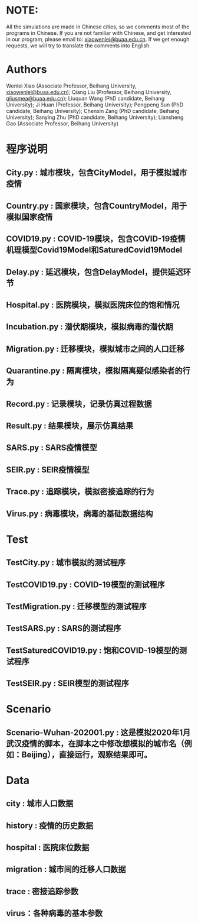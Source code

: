 # NOTE: 
All the simulations are made in Chinese cities, so we comments most of the programs in Chinese. If you are not familiar with Chinese, and get interested in our program, please email to: xiaowenlei@buaa.edu.cn. If we get enough requests, we will try to translate the comments into English.
# Authors
Wenlei Xiao (Associate Professor, Beihang University, xiaowenlei@buaa.edu.cn);
Qiang Liu  (Professor, Beihang University, qliusmea@buaa.edu.cn);
Liuquan Wang (PhD candidate, Beihang University);
Ji Huan (Professor, Beihang University);
Pengpeng Sun (PhD candidate, Beihang University);
Chenxin Zang (PhD candidate, Beihang University);
Sanying Zhu (PhD candidate, Beihang University);
Liansheng Gao (Associate Professor, Beihang University)

# 程序说明
## City.py : 城市模块，包含CityModel，用于模拟城市疫情
## Country.py : 国家模块，包含CountryModel，用于模拟国家疫情
## COVID19.py : COVID-19模块，包含COVID-19疫情机理模型Covid19Model和SaturedCovid19Model
## Delay.py : 延迟模块，包含DelayModel，提供延迟环节
## Hospital.py : 医院模块，模拟医院床位的饱和情况
## Incubation.py : 潜伏期模块，模拟病毒的潜伏期
## Migration.py : 迁移模块，模拟城市之间的人口迁移
## Quarantine.py : 隔离模块，模拟隔离疑似感染者的行为
## Record.py : 记录模块，记录仿真过程数据
## Result.py : 结果模块，展示仿真结果
## SARS.py : SARS疫情模型
## SEIR.py : SEIR疫情模型
## Trace.py : 追踪模块，模拟密接追踪的行为
## Virus.py : 病毒模块，病毒的基础数据结构

# Test
## TestCity.py : 城市模拟的测试程序
## TestCOVID19.py : COVID-19模型的测试程序
## TestMigration.py : 迁移模型的测试程序
## TestSARS.py : SARS的测试程序
## TestSaturedCOVID19.py : 饱和COVID-19模型的测试程序
## TestSEIR.py : SEIR模型的测试程序

# Scenario
## Scenario-Wuhan-202001.py : 这是模拟2020年1月武汉疫情的脚本，在脚本之中修改想模拟的城市名（例如：Beijing），直接运行，观察结果即可。

# Data
## city : 城市人口数据
## history : 疫情的历史数据
## hospital : 医院床位数据
## migration : 城市间的迁移人口数据
## trace : 密接追踪参数
## virus：各种病毒的基本参数